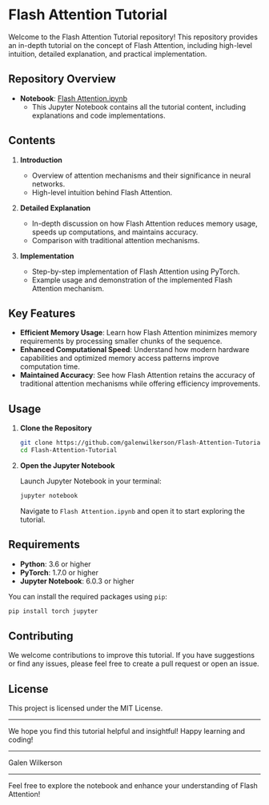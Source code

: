 # Flash Attention Tutorial

Welcome to the Flash Attention Tutorial repository! This repository provides an in-depth tutorial on the concept of Flash Attention, including high-level intuition, detailed explanation, and practical implementation.

## Repository Overview

- **Notebook**: [Flash Attention.ipynb](https://github.com/galenwilkerson/Flash-Attention-Tutorial/blob/main/Flash%20Attention.ipynb)
  - This Jupyter Notebook contains all the tutorial content, including explanations and code implementations.

## Contents

1. **Introduction**
   - Overview of attention mechanisms and their significance in neural networks.
   - High-level intuition behind Flash Attention.

2. **Detailed Explanation**
   - In-depth discussion on how Flash Attention reduces memory usage, speeds up computations, and maintains accuracy.
   - Comparison with traditional attention mechanisms.

3. **Implementation**
   - Step-by-step implementation of Flash Attention using PyTorch.
   - Example usage and demonstration of the implemented Flash Attention mechanism.

## Key Features

- **Efficient Memory Usage**: Learn how Flash Attention minimizes memory requirements by processing smaller chunks of the sequence.
- **Enhanced Computational Speed**: Understand how modern hardware capabilities and optimized memory access patterns improve computation time.
- **Maintained Accuracy**: See how Flash Attention retains the accuracy of traditional attention mechanisms while offering efficiency improvements.

## Usage

1. **Clone the Repository**

   ```bash
   git clone https://github.com/galenwilkerson/Flash-Attention-Tutorial.git
   cd Flash-Attention-Tutorial
   ```

2. **Open the Jupyter Notebook**

   Launch Jupyter Notebook in your terminal:

   ```bash
   jupyter notebook
   ```

   Navigate to `Flash Attention.ipynb` and open it to start exploring the tutorial.

## Requirements

- **Python**: 3.6 or higher
- **PyTorch**: 1.7.0 or higher
- **Jupyter Notebook**: 6.0.3 or higher

You can install the required packages using `pip`:

```bash
pip install torch jupyter
```

## Contributing

We welcome contributions to improve this tutorial. If you have suggestions or find any issues, please feel free to create a pull request or open an issue.

## License

This project is licensed under the MIT License.

---

We hope you find this tutorial helpful and insightful! Happy learning and coding!

---

Galen Wilkerson

---

Feel free to explore the notebook and enhance your understanding of Flash Attention!

